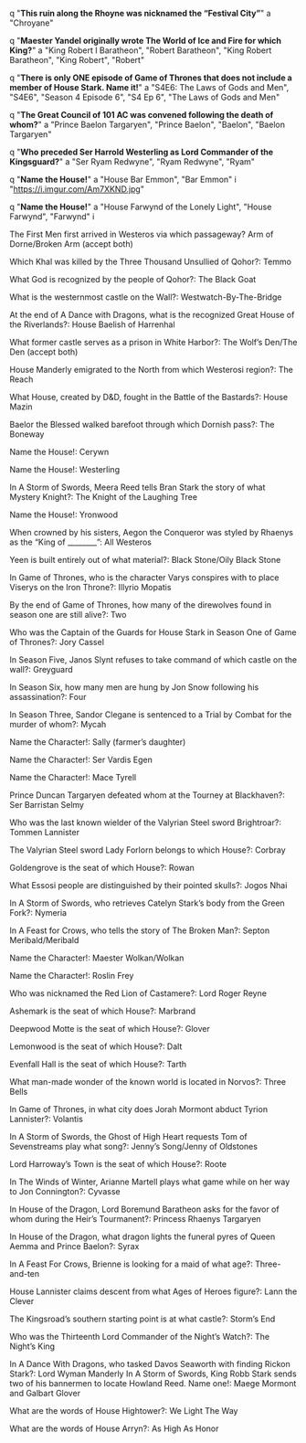 q "**This ruin along the Rhoyne was nicknamed the “Festival City”**"
a "Chroyane"

q "**Maester Yandel originally wrote The World of Ice and Fire for which King?**"
a "King Robert I Baratheon", "Robert Baratheon", "King Robert Baratheon", "King Robert", "Robert"

q "**There is only ONE episode of Game of Thrones that does not include a member of House Stark. Name it!**" 
a "S4E6: The Laws of Gods and Men", "S4E6", "Season 4 Episode 6", "S4 Ep 6", "The Laws of Gods and Men"

q "**The Great Council of 101 AC was convened following the death of whom?**"
a "Prince Baelon Targaryen", "Prince Baelon", "Baelon", "Baelon Targaryen"

q "**Who preceded Ser Harrold Westerling as Lord Commander of the Kingsguard?**"
a "Ser Ryam Redwyne", "Ryam Redwyne", "Ryam"

q "**Name the House!**" 
a "House Bar Emmon", "Bar Emmon"
i "https://i.imgur.com/Am7XKND.jpg"

q "**Name the House!**" 
a "House Farwynd of the Lonely Light", "House Farwynd", "Farwynd"
i 

The First Men first arrived in Westeros via which passageway? 
Arm of Dorne/Broken Arm (accept both)

Which Khal was killed by the Three Thousand Unsullied of Qohor?: 
Temmo

What God is recognized by the people of Qohor?: 
The Black Goat

What is the westernmost castle on the Wall?: 
Westwatch-By-The-Bridge

At the end of A Dance with Dragons, what is the recognized Great House of the Riverlands?: 
House Baelish of Harrenhal

What former castle serves as a prison in White Harbor?: 
The Wolf’s Den/The Den (accept both)

House Manderly emigrated to the North from which Westerosi region?: 
The Reach

What House, created by D&D, fought in the Battle of the Bastards?: 
House Mazin

Baelor the Blessed walked barefoot through which Dornish pass?: 
The Boneway

Name the House!: 
Cerywn


Name the House!: 
Westerling


In A Storm of Swords, Meera Reed tells Bran Stark the story of what Mystery Knight?: 
The Knight of the Laughing Tree

Name the House!: 
Yronwood


When crowned by his sisters, Aegon the Conqueror was styled by Rhaenys as the “King of ________”: 
All Westeros

Yeen is built entirely out of what material?: 
Black Stone/Oily Black Stone

In Game of Thrones, who is the character Varys conspires with to place Viserys on the Iron Throne?: 
Illyrio Mopatis

By the end of Game of Thrones, how many of the direwolves found in season one are still alive?: 
Two

Who was the Captain of the Guards for House Stark in Season One of Game of Thrones?: 
Jory Cassel

In Season Five, Janos Slynt refuses to take command of which castle on the wall?: 
Greyguard

In Season Six, how many men are hung by Jon Snow following his assassination?: 
Four

In Season Three, Sandor Clegane is sentenced to a Trial by Combat for the murder of whom?:
Mycah

Name the Character!: 
Sally (farmer’s daughter)


Name the Character!: 
Ser Vardis Egen


Name the Character!: 
Mace Tyrell


Prince Duncan Targaryen defeated whom at the Tourney at Blackhaven?: 
Ser Barristan Selmy

Who was the last known wielder of the Valyrian Steel sword Brightroar?: 
Tommen Lannister

The Valyrian Steel sword Lady Forlorn belongs to which House?: 
Corbray

Goldengrove is the seat of which House?: 
Rowan

What Essosi people are distinguished by their pointed skulls?: 
Jogos Nhai

In A Storm of Swords, who retrieves Catelyn Stark’s body from the Green Fork?:
Nymeria

In A Feast for Crows, who tells the story of The Broken Man?: 
Septon Meribald/Meribald

Name the Character!:
Maester Wolkan/Wolkan


Name the Character!: 
Roslin Frey


Who was nicknamed the Red Lion of Castamere?: 
Lord Roger Reyne

Ashemark is the seat of which House?: 
Marbrand

Deepwood Motte is the seat of which House?: 
Glover

Lemonwood is the seat of which House?:
Dalt

Evenfall Hall is the seat of which House?: 
Tarth

What man-made wonder of the known world is located in Norvos?: 
Three Bells

In Game of Thrones, in what city does Jorah Mormont abduct Tyrion Lannister?:
Volantis

In A Storm of Swords, the Ghost of High Heart requests Tom of Sevenstreams play what song?: 
Jenny’s Song/Jenny of Oldstones

Lord Harroway’s Town is the seat of which House?: 
Roote

In The Winds of Winter, Arianne Martell plays what game while on her way to Jon Connington?: 
Cyvasse

In House of the Dragon, Lord Boremund Baratheon asks for the favor of whom during the Heir’s Tourmanent?: 
Princess Rhaenys Targaryen

In House of the Dragon, what dragon lights the funeral pyres of Queen Aemma and Prince Baelon?: 
Syrax

In A Feast For Crows, Brienne is looking for a maid of what age?: 
Three-and-ten

House Lannister claims descent from what Ages of Heroes figure?:
Lann the Clever

The Kingsroad’s southern starting point is at what castle?: 
Storm’s End

Who was the Thirteenth Lord Commander of the Night’s Watch?: 
The Night’s King

In A Dance With Dragons, who tasked Davos Seaworth with finding Rickon Stark?: 
Lord Wyman Manderly
In A Storm of Swords, King Robb Stark sends two of his bannermen to locate Howland Reed. Name one!: 
Maege Mormont and Galbart Glover

What are the words of House Hightower?:
We Light The Way

What are the words of House Arryn?: 
As High As Honor

